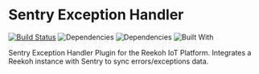 # Sentry Exception Handler

[![Build Status](https://travis-ci.org/Reekoh/sentry-exception-handler.svg)](https://travis-ci.org/Reekoh/sentry-exception-handler)
![Dependencies](https://img.shields.io/david/Reekoh/sentry-exception-handler.svg)
![Dependencies](https://img.shields.io/david/dev/Reekoh/sentry-exception-handler.svg)
![Built With](https://img.shields.io/badge/built%20with-gulp-red.svg)

Sentry Exception Handler Plugin for the Reekoh IoT Platform. Integrates a Reekoh instance with Sentry to sync errors/exceptions data.

